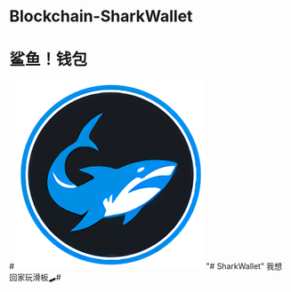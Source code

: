 # Blockchain-SharkWallet
# 鲨鱼！钱包
#![enter image description here](https://github.com/jarvis0919/SharkWallet/blob/main/img/logo1.png?raw=true)
"# SharkWallet" 我想回家玩滑板🛹#

